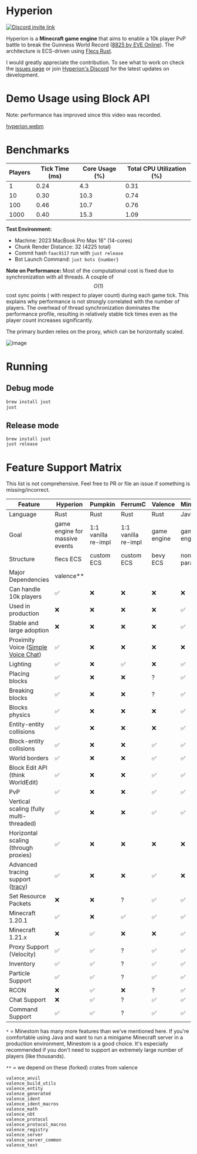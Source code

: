 # Hyperion

[![Discord invite link](https://dcbadge.vercel.app/api/server/PBfnDtj5Wb)](https://discord.gg/PBfnDtj5Wb)

Hyperion is a **Minecraft game engine** that aims to enable a 10k player PvP battle to break the Guinness World
Record ([8825 by
EVE Online](https://www.guinnessworldrecords.com/world-records/105603-largest-videogame-pvp-battle)). The
architecture is ECS-driven using [Flecs Rust](https://github.com/Indra-db/Flecs-Rust).

I would greatly appreciate the contribution.
To see what to work on check the [issues page](https://github.com/andrewgazelka/hyperion/issues) or
join [Hyperion's Discord](https://discord.gg/sTN8mdRQ) for the latest updates on development.

# Demo Usage using Block API

Note: performance has improved since this video was recorded.

[hyperion.webm](https://github.com/user-attachments/assets/5ea4bdec-25a8-4bb5-a670-0cb81bf88d7e)

# Benchmarks

| Players | Tick Time (ms) | Core Usage (%) | Total CPU Utilization (%) |
|---------|----------------|----------------|---------------------------|
| 1       | 0.24           | 4.3            | 0.31                      |
| 10      | 0.30           | 10.3           | 0.74                      |
| 100     | 0.46           | 10.7           | 0.76                      |
| 1000    | 0.40           | 15.3           | 1.09                      |

**Test Environment:**

- Machine: 2023 MacBook Pro Max 16" (14-cores)
- Chunk Render Distance: 32 (4225 total)
- Commit hash `faac9117` run with `just release`
- Bot Launch Command: `just bots {number}`

**Note on Performance:**
Most of the computational cost is fixed due to synchronization with all threads. A couple of $$O(1)$$ cost sync points (
with respect to player count) during each game tick. This explains why performance is not strongly correlated with the
number of players. The overhead of thread synchronization dominates the performance profile, resulting in relatively
stable tick times even as the player count increases significantly.

The primary burden relies on the proxy, which can be horizontally scaled.

![image](https://github.com/user-attachments/assets/92448a00-43e3-4be6-ba52-1e348b3c7e49)

# Running

## Debug mode

```bash
brew install just
just
```

## Release mode

```
brew install just
just release
```

# Feature Support Matrix

This list is not comprehensive. Feel free to PR or file an issue if something is missing/incorrect.

| Feature                                                                              | Hyperion                       | Pumpkin             | FerrumC             | Valence     | Minestom*        |
|--------------------------------------------------------------------------------------|--------------------------------|---------------------|---------------------|-------------|------------------|
| Language                                                                             | Rust                           | Rust                | Rust                | Rust        | Java             |
| Goal                                                                                 | game engine for massive events | 1:1 vanilla re-impl | 1:1 vanilla re-impl | game engine | game engine      |
| Structure                                                                            | flecs ECS                      | custom ECS          | custom ECS          | bevy ECS    | non-ECS paradigm |
| Major Dependencies                                                                   | valence**                      |                     |                     |             |                  |
| Can handle 10k players                                                               | ✅                              | ❌                   | ❌                   | ❌           | ❌                |
| Used in production                                                                   | ❌                              | ❌                   | ❌                   | ❌           | ✅                |
| Stable and large adoption                                                            | ❌                              | ❌                   | ❌                   | ❌           | ✅                |
| Proximity Voice ([Simple Voice Chat](https://modrinth.com/plugin/simple-voice-chat)) | ✅                              | ❌                   | ❌                   | ❌           | ❌                |
| Lighting                                                                             | ✅                              | ❌                   | ✅                   | ❌           | ✅                |
| Placing blocks                                                                       | ✅                              | ❌                   | ❌                   | ?           | ✅                |
| Breaking blocks                                                                      | ✅                              | ❌                   | ❌                   | ?           | ✅                |
| Blocks physics                                                                       | ✅                              | ❌                   | ❌                   | ❌           | ✅                |
| Entity-entity collisions                                                             | ✅                              | ❌                   | ❌                   | ❌           | ✅                |
| Block-entity collisions                                                              | ✅                              | ❌                   | ❌                   | ✅           | ✅                |
| World borders                                                                        | ✅                              | ❌                   | ❌                   | ✅           | ✅                |
| Block Edit API (think WorldEdit)                                                     | ✅                              | ❌                   | ❌                   | ✅           | ✅                |
| PvP                                                                                  | ✅                              | ❌                   | ❌                   | ✅           | ✅                |
| Vertical scaling (fully multi-threaded)                                              | ✅                              | ❌                   | ❌                   | ✅           | ✅                |
| Horizontal scaling (through proxies)                                                 | ✅                              | ❌                   | ❌                   | ❌           | ❌                |
| Advanced tracing support ([tracy](https://github.com/wolfpld/tracy))                 | ✅                              | ❌                   | ❌                   | ✅           | ❌                |
| Set Resource Packets                                                                 | ❌                              | ❌                   | ?                   | ✅           | ✅                |
| Minecraft 1.20.1                                                                     | ✅                              | ❌                   | ✅                   | ✅           | ✅                |
| Minecraft 1.21.x                                                                     | ❌                              | ✅                   | ❌                   | ❌           | ✅                |
| Proxy Support (Velocity)                                                             | ✅                              | ✅                   | ?                   | ✅           | ✅                |
| Inventory                                                                            | ✅                              | ✅                   | ?                   | ✅           | ✅                |
| Particle Support                                                                     | ✅                              | ✅                   | ?                   | ✅           | ✅                |
| RCON                                                                                 | ❌                              | ✅                   | ❌                   | ?           | ✅                |
| Chat Support                                                                         | ❌                              | ✅                   | ?                   | ✅           | ✅                |
| Command Support                                                                      | ✅                              | ✅                   | ?                   | ✅           | ✅                |

`*` = Minestom has many more features than we've mentioned here. If you're comfortable using Java and want to run a
minigame Minecraft server in a production environment, Minestom is a good choice. It's especially recommended if you
don't need to support an extremely large number of players (like thousands).

`**` = we depend on these (forked) crates from valence

```text
valence_anvil
valence_build_utils
valence_entity
valence_generated
valence_ident
valence_ident_macros
valence_math
valence_nbt
valence_protocol
valence_protocol_macros
valence_registry
valence_server
valence_server_common
valence_text
```


